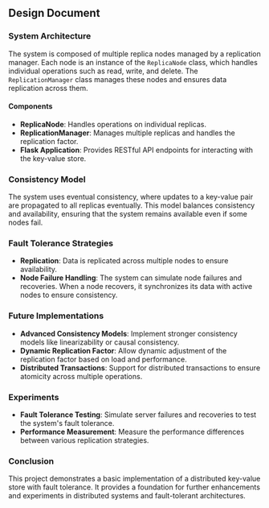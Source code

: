## Design Document

### System Architecture

The system is composed of multiple replica nodes managed by a replication manager. Each node is an instance of the `ReplicaNode` class, which handles individual operations such as read, write, and delete. The `ReplicationManager` class manages these nodes and ensures data replication across them.

#### Components

- **ReplicaNode**: Handles operations on individual replicas.
- **ReplicationManager**: Manages multiple replicas and handles the replication factor.
- **Flask Application**: Provides RESTful API endpoints for interacting with the key-value store.

### Consistency Model

The system uses eventual consistency, where updates to a key-value pair are propagated to all replicas eventually. This model balances consistency and availability, ensuring that the system remains available even if some nodes fail.

### Fault Tolerance Strategies

- **Replication**: Data is replicated across multiple nodes to ensure availability.
- **Node Failure Handling**: The system can simulate node failures and recoveries. When a node recovers, it synchronizes its data with active nodes to ensure consistency.

### Future Implementations

- **Advanced Consistency Models**: Implement stronger consistency models like linearizability or causal consistency.
- **Dynamic Replication Factor**: Allow dynamic adjustment of the replication factor based on load and performance.
- **Distributed Transactions**: Support for distributed transactions to ensure atomicity across multiple operations.

### Experiments

- **Fault Tolerance Testing**: Simulate server failures and recoveries to test the system's fault tolerance.
- **Performance Measurement**: Measure the performance differences between various replication strategies.

### Conclusion

This project demonstrates a basic implementation of a distributed key-value store with fault tolerance. It provides a foundation for further enhancements and experiments in distributed systems and fault-tolerant architectures.
